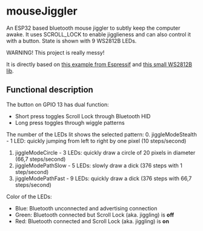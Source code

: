 # mouseJiggler
An ESP32 based bluetooth mouse jiggler to subtly keep the computer awake.
It uses SCROLL_LOCK to enable jigglieness and can also control it with a button.
State is shown with 9 WS2812B LEDs.

WARNING! This project is really messy!

It is directly based on [this example from Espressif](https://github.com/espressif/esp-idf/tree/master/examples/bluetooth/bluedroid/ble/ble_hid_device_demo) and [this small WS2812B lib](https://github.com/JSchaenzle/ESP32-NeoPixel-WS2812-RMT).

## Functional description

The button on GPIO 13 has dual function:
- Short press toggles Scroll Lock through Bluetooth HID
- Long press toggles through wiggle patterns

The number of the LEDs lit shows the selected pattern:
0. jiggleModeStealth - 1 LED: quickly jumping from left to right by one pixel (10 steps/second)
1. jiggleModeCircle - 3 LEDs: quickly draw a circle of 20 pixels in diameter (66,7 steps/second)
2. jiggleModePathSlow - 5 LEDs: slowly draw a dick (376 steps with 1 step/second)
3. jiggleModePathFast - 9 LEDs: quickly draw a dick (376 steps with 66,7 steps/second)

Color of the LEDs:
- Blue: Bluetooth unconnected and advertising connection
- Green: Bluetooth connected but Scroll Lock (aka. jiggling) is **off**
- Red: Bluetooth connected and Scroll Lock (aka. jiggling) is **on**
